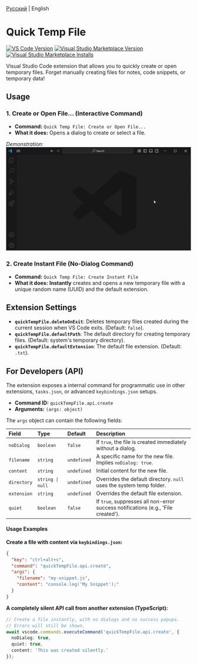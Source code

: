[Русский](README.ru.md) | English

# Quick Temp File

[![VS Code Version](https://img.shields.io/badge/vscode-^1.80.0-blue.svg)](https://code.visualstudio.com) [![Visual Studio Marketplace Version](https://img.shields.io/vscode-marketplace/v/slyf.quick-temp-file.svg)](https://marketplace.visualstudio.com/items?itemName=slyf.quick-temp-file) [![Visual Studio Marketplace Installs](https://img.shields.io/vscode-marketplace/i/slyf.quick-temp-file.svg)](https://marketplace.visualstudio.com/items?itemName=slyf.quick-temp-file)

Visual Studio Code extension that allows you to quickly create or open temporary files. Forget manually creating files for notes, code snippets, or temporary data!

## Usage

### 1. Create or Open File... (Interactive Command)

* **Command:** `Quick Temp File: Create or Open File...`
* **What it does:** Opens a dialog to create or select a file.

*Demonstration:*
![Quick Temp File](images/demo.gif)

### 2. Create Instant File (No-Dialog Command)

* **Command:** `Quick Temp File: Create Instant File`
* **What it does:** **Instantly** creates and opens a new temporary file with a unique random name (UUID) and the default extension.

## Extension Settings

* **`quickTempFile.deleteOnExit`**: Deletes temporary files created during the current session when VS Code exits. (Default: `false`).
* **`quickTempFile.defaultPath`**: The default directory for creating temporary files. (Default: system's temporary directory).
* **`quickTempFile.defaultExtension`**: The default file extension. (Default: `.txt`).

## For Developers (API)

The extension exposes a internal command for programmatic use in other extensions, `tasks.json`, or advanced `keybindings.json` setups.

* **Command ID:** `quickTempFile.api.create`
* **Arguments:** `(args: object)`

The `args` object can contain the following fields:

| Field | Type | Default | Description |
| :--- | :--- | :--- | :--- |
| `noDialog` | `boolean` | `false` | If `true`, the file is created immediately without a dialog. |
| `filename` | `string` | `undefined` | A specific name for the new file. Implies `noDialog: true`. |
| `content` | `string` | `undefined` | Initial content for the new file. |
| `directory`| `string \| null` | `undefined`| Overrides the default directory. `null` uses the system temp folder. |
| `extension`| `string` | `undefined` | Overrides the default file extension. |
| `quiet` | `boolean` | `false` | If `true`, suppresses all non-error success notifications (e.g., 'File created'). |

#### Usage Examples

**Create a file with content via `keybindings.json`:**
```json
{
  "key": "ctrl+alt+s",
  "command": "quickTempFile.api.create",
  "args": {
    "filename": "my-snippet.js",
    "content": "console.log('My Snippet');"
  }
}
```

**A completely silent API call from another extension (TypeScript):**
```typescript
// Create a file instantly, with no dialogs and no success popups.
// Errors will still be shown.
await vscode.commands.executeCommand('quickTempFile.api.create', {
  noDialog: true,
  quiet: true,
  content: 'This was created silently.'
});
```